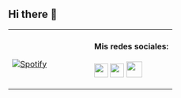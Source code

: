 ## Hi there 👋


<table width="100%"> 
  <tr>
  <td width="50%">
    
  &nbsp; <br> [![Spotify](https://novatorem-xi-eight.vercel.app/api/spotify)](https://open.spotify.com/user/12131343117)
    
  </td>
   
  <td width="50%">  
 
<!-- feed start -->
#### Mis redes sociales: 
[<img height="28" width="28" src="https://cdn-icons-png.flaticon.com/512/174/174857.png" />](https://www.linkedin.com/in/ricardo-coronado-mera-9a1145220/)   [<img height="28" width="28" src="https://1000marcas.net/wp-content/uploads/2019/11/Instagram-logo.png" />](https://www.instagram.com/rickiwasho/) [<img height="32" width="32" src="http://assets.stickpng.com/images/580b57fcd9996e24bc43c53e.png" />](https://twitter.com/naturalfreqs)          


<!-- feed end -->

  </td>
</table>

<!--
**rickiwasho/rickiwasho** is a ✨ _special_ ✨ repository because its `README.md` (this file) appears on your GitHub profile.

Here are some ideas to get you started:

- 🔭 I’m currently working on ...
- 🌱 I’m currently learning ...
- 👯 I’m looking to collaborate on ...
- 🤔 I’m looking for help with ...
- 💬 Ask me about ...
- 📫 How to reach me: ...
- 😄 Pronouns: ...
- ⚡ Fun fact: ...
-->
